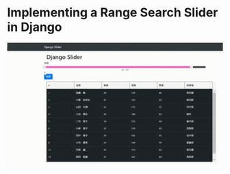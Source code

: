 # Implementing a Range Search Slider in Django


![demo](https://github.com/sinjorjob/django-range-slider/blob/master/images/django-slider.gif)